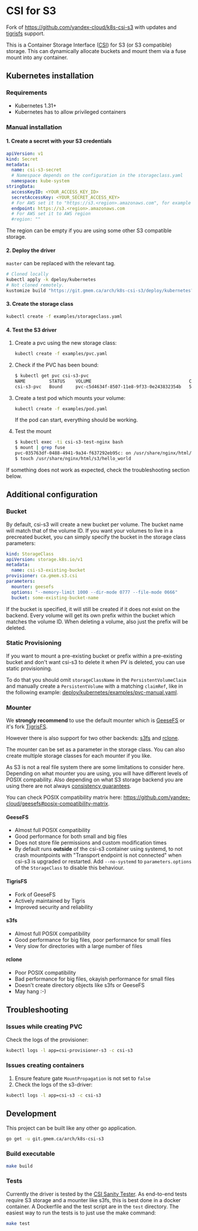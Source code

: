 # CSI for S3

Fork of https://github.com/yandex-cloud/k8s-csi-s3 with updates and [tigrisfs](https://github.com/tigrisdata/tigrisfs) support.

This is a Container Storage Interface ([CSI](https://github.com/container-storage-interface/spec/blob/master/spec.md)) for S3 (or S3 compatible) storage. This can dynamically allocate buckets and mount them via a fuse mount into any container.

## Kubernetes installation

### Requirements

* Kubernetes 1.31+
* Kubernetes has to allow privileged containers

### Manual installation

#### 1. Create a secret with your S3 credentials

```yaml
apiVersion: v1
kind: Secret
metadata:
  name: csi-s3-secret
  # Namespace depends on the configuration in the storageclass.yaml
  namespace: kube-system
stringData:
  accessKeyID: <YOUR_ACCESS_KEY_ID>
  secretAccessKey: <YOUR_SECRET_ACCESS_KEY>
  # For AWS set it to "https://s3.<region>.amazonaws.com", for example https://s3.eu-central-1.amazonaws.com
  endpoint: https://s3.<region>.amazonaws.com
  # For AWS set it to AWS region
  #region: ""
```

The region can be empty if you are using some other S3 compatible storage.

#### 2. Deploy the driver

`master` can be replaced with the relevant tag.

```bash
# Cloned locally
kubectl apply -k dpeloy/kubernetes
# Not cloned remotely.
kustomize build "https://git.gmem.ca/arch/k8s-csi-s3/deploy/kubernetes?ref=master"
```

#### 3. Create the storage class

```bash
kubectl create -f examples/storageclass.yaml
```

#### 4. Test the S3 driver

1. Create a pvc using the new storage class:

    ```bash
    kubectl create -f examples/pvc.yaml
    ```

1. Check if the PVC has been bound:

    ```bash
    $ kubectl get pvc csi-s3-pvc
    NAME         STATUS    VOLUME                                     CAPACITY   ACCESS MODES   STORAGECLASS   AGE
    csi-s3-pvc   Bound     pvc-c5d4634f-8507-11e8-9f33-0e243832354b   5Gi        RWO            csi-s3         9s
    ```

1. Create a test pod which mounts your volume:

    ```bash
    kubectl create -f examples/pod.yaml
    ```

    If the pod can start, everything should be working.

1. Test the mount

    ```bash
    $ kubectl exec -ti csi-s3-test-nginx bash
    $ mount | grep fuse
    pvc-035763df-0488-4941-9a34-f637292eb95c: on /usr/share/nginx/html/s3 type fuse.geesefs (rw,nosuid,nodev,relatime,user_id=65534,group_id=0,default_permissions,allow_other)
    $ touch /usr/share/nginx/html/s3/hello_world
    ```

If something does not work as expected, check the troubleshooting section below.

## Additional configuration

### Bucket

By default, csi-s3 will create a new bucket per volume. The bucket name will match that of the volume ID. If you want your volumes to live in a precreated bucket, you can simply specify the bucket in the storage class parameters:

```yaml
kind: StorageClass
apiVersion: storage.k8s.io/v1
metadata:
  name: csi-s3-existing-bucket
provisioner: ca.gmem.s3.csi
parameters:
  mounter: geesefs
  options: "--memory-limit 1000 --dir-mode 0777 --file-mode 0666"
  bucket: some-existing-bucket-name
```

If the bucket is specified, it will still be created if it does not exist on the backend. Every volume will get its own prefix within the bucket which matches the volume ID. When deleting a volume, also just the prefix will be deleted.

### Static Provisioning

If you want to mount a pre-existing bucket or prefix within a pre-existing bucket and don't want csi-s3 to delete it when PV is deleted, you can use static provisioning.

To do that you should omit `storageClassName` in the `PersistentVolumeClaim` and manually create a `PersistentVolume` with a matching `claimRef`, like in the following example: [deploy/kubernetes/examples/pvc-manual.yaml](deploy/kubernetes/examples/pvc-manual.yaml).

### Mounter

We **strongly recommend** to use the default mounter which is [GeeseFS](https://github.com/yandex-cloud/geesefs) or it's fork [TigrisFS](https://github.com/tigrisdata/tigrisfs).

However there is also support for two other backends: [s3fs](https://github.com/s3fs-fuse/s3fs-fuse) and [rclone](https://rclone.org/commands/rclone_mount).

The mounter can be set as a parameter in the storage class. You can also create multiple storage classes for each mounter if you like.

As S3 is not a real file system there are some limitations to consider here.
Depending on what mounter you are using, you will have different levels of POSIX compability.
Also depending on what S3 storage backend you are using there are not always [consistency guarantees](https://github.com/gaul/are-we-consistent-yet#observed-consistency).

You can check POSIX compatibility matrix here: https://github.com/yandex-cloud/geesefs#posix-compatibility-matrix.

#### GeeseFS

* Almost full POSIX compatibility
* Good performance for both small and big files
* Does not store file permissions and custom modification times
* By default runs **outside** of the csi-s3 container using systemd, to not crash
  mountpoints with "Transport endpoint is not connected" when csi-s3 is upgraded
  or restarted. Add `--no-systemd` to `parameters.options` of the `StorageClass`
  to disable this behaviour.

#### TigrisFS

* Fork of GeeseFS
* Actively maintained by Tigris
* Improved security and reliability

#### s3fs

* Almost full POSIX compatibility
* Good performance for big files, poor performance for small files
* Very slow for directories with a large number of files

#### rclone

* Poor POSIX compatibility
* Bad performance for big files, okayish performance for small files
* Doesn't create directory objects like s3fs or GeeseFS
* May hang :-)

## Troubleshooting

### Issues while creating PVC

Check the logs of the provisioner:

```bash
kubectl logs -l app=csi-provisioner-s3 -c csi-s3
```

### Issues creating containers

1. Ensure feature gate `MountPropagation` is not set to `false`
2. Check the logs of the s3-driver:

```bash
kubectl logs -l app=csi-s3 -c csi-s3
```

## Development

This project can be built like any other go application.

```bash
go get -u git.gmem.ca/arch/k8s-csi-s3
```

### Build executable

```bash
make build
```

### Tests

Currently the driver is tested by the [CSI Sanity Tester](https://github.com/kubernetes-csi/csi-test/tree/master/pkg/sanity). As end-to-end tests require S3 storage and a mounter like s3fs, this is best done in a docker container. A Dockerfile and the test script are in the `test` directory. The easiest way to run the tests is to just use the make command:

```bash
make test
```
